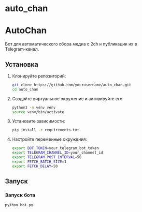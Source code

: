 # auto_chan
# AutoChan

Бот для автоматического сбора медиа с 2ch и публикации их в Telegram-канал.

## Установка

1. Клонируйте репозиторий:
    ```bash
    git clone https://github.com/yourusername/auto_chan.git
    cd auto_chan
    ```

2. Создайте виртуальное окружение и активируйте его:
    ```bash
    python3 -m venv venv
    source venv/bin/activate
    ```

3. Установите зависимости:
    ```bash
    pip install -r requirements.txt
    ```

4. Настройте переменные окружения:
    ```bash
    export BOT_TOKEN=your_telegram_bot_token
    export TELEGRAM_CHANNEL_ID=your_channel_id
    export TELEGRAM_POST_INTERVAL=50
    export FETCH_BATCH_SIZE=1
    export FETCH_DELAY=50
    ```

## Запуск

### Запуск бота

```bash
python bot.py
